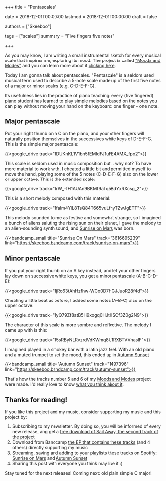 +++
title = "Pentascales"

date = 2018-12-01T00:00:00
lastmod = 2018-12-01T00:00:00
draft = false

authors = ["Skeeboo"]

tags = ["scales"]
summary = "Five fingers five notes"

+++

As you may know, I am writing a small instrumental sketch for every musical scale that inspires me, exploring its mood. The project is called ["Moods and Modes"](/post/moods_and_modes) and you can learn more about it [clicking here](/post/moods_and_modes).

Today I am gonna talk about pentascales. "Pentascale" is a seldom used musical term used to describe a 5-note scale made up of the first five notes of a major or minor scales (e.g. C-D-E-F-G).

Its usefulness lies in the practice of piano teaching: every (five fingered) piano student has learned to play simple melodies based on the notes you can play without moving your hand on the keyboard: one finger - one note.

## Major pentascale

Put your right thumb on a C on the piano, and your other fingers will naturally position themselves in the successives white keys of D-E-F-G. This is the simple major pentascale:

{{<google_drive track="1DUKnKL1V1bn5fEMIdFJ1uFE4AMX_fpo2">}}

This scale is seldom used in music composition but... why not? To have more material to work with, I cheated a little bit and permitted myself to move the hand, playing some of the 5 notes (C-D-E-F-G) also on the lower or upper octave. This is the extended scale:

{{<google_drive track="1rW_-fH1AUAn9BKMf9aTq5BdYxRXcsg_2">}}

This is a short melody composed with this material:

{{<google_drive track="1faIm4YiL8TsQ84T665vuLfhyTZwJgETT">}}

This melody sounded to me as festive and somewhat strange, so I imagined a bunch of aliens saluting the rising sun on their planet, I gave the melody to an alien-sounding synth sound, and [Sunrise on Mars](/music/sunrise_on_mars) was born.

{{<bandcamp_small title="Sunrise On Mars" track="3616695239" link="https://skeeboo.bandcamp.com/track/sunrise-on-mars">}}

## Minor pentascale

If you put your right thumb on an A key instead, and let your other fingers lay down on successive white keys, you get a minor pentascale (A-B-C-D-E):

{{<google_drive track="1jRo63tAhHzfhw-WCo0D7HGJJuoR28f4d">}}

Cheating a little beat as before, I added some notes (A-B-C) also on the upper octave:

{{<google_drive track="1yQ79Zf8atB5H9xogq0HJtHSCf3Z0g2N9">}}

The character of this scale is more sombre and reflective. The melody I came up with is this:

{{<google_drive track="15sRByNLRvzrdVdKWmq8U1RXBTVVnaslF">}}

I imagined played in a smokey bar with a latin jazz feel. With an old piano and a muted trumpet to set the mood, this ended up in [Autumn Sunset](/music/autumn_sunset)

{{<bandcamp_small title="Autumn Sunset" track="1497396" link="https://skeeboo.bandcamp.com/track/autumn-sunset">}}

That's how the tracks number 5 and 6 of my [Moods and Modes](/post/moods_and_modes) project were made. I'd really love to know [what you think about it](/#contact). 

## Thanks for reading!

If you like this project and my music, consider supporting my music and this project by:

1. Subscribing to my newsletter. By doing so, you will be informed of every new release, ang get a [free download of Sail Away, the second track of the project](https://mailchi.mp/f6a12b953721/sailaway)
2. Download from Bandcamp [the EP that contains these tracks](https://skeeboo.bandcamp.com/album/moods-and-modes-vol-1) (and 4 others) directly supporting my music 
3. Streaming, saving and adding to your playlists these tracks on Spotify: [Sunrise on Mars](https://open.spotify.com/track/1vYbVFGjdrMNsbsGXTXoo1) and [Autumn Sunset](https://open.spotify.com/track/5fsTs2Vl7jP1JbFGx14Gg7)
4. Sharing this post with everyone you think may like it :)

Stay tuned for the next releases! Coming next: old plain simple C major!
